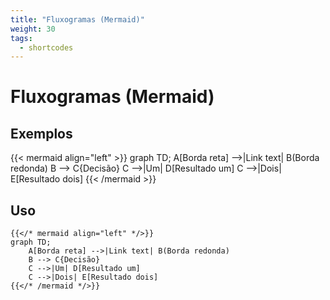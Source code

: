 ```yaml
---
title: "Fluxogramas (Mermaid)"
weight: 30
tags:
  - shortcodes
---
```


# Fluxogramas (Mermaid)

## Exemplos

{{< mermaid align="left" >}}
graph TD;
	A[Borda reta] -->|Link text| B(Borda redonda)
    B --> C{Decisão}
    C -->|Um| D[Resultado um]
    C -->|Dois| E[Resultado dois]
{{< /mermaid >}}

## Uso

```
{{</* mermaid align="left" */>}}
graph TD;
	A[Borda reta] -->|Link text| B(Borda redonda)
    B --> C{Decisão}
    C -->|Um| D[Resultado um]
    C -->|Dois| E[Resultado dois]
{{</* /mermaid */>}}
```
